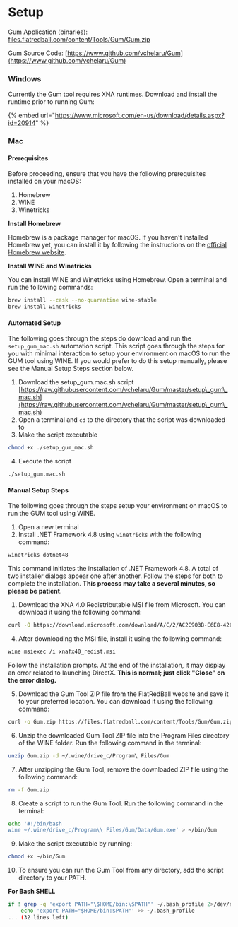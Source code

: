 # Setup

Gum Application (binaries): [files.flatredball.com/content/Tools/Gum/Gum.zip](https://files.flatredball.com/content/Tools/Gum/Gum.zip)

Gum Source Code: [https://www.github.com/vchelaru/Gum](https://www.github.com/vchelaru/Gum)

### Windows

Currently the Gum tool requires XNA runtimes. Download and install the runtime prior to running Gum:

{% embed url="https://www.microsoft.com/en-us/download/details.aspx?id=20914" %}

### Mac

#### Prerequisites

Before proceeding, ensure that you have the following prerequisites installed on your macOS:

1. Homebrew
2. WINE
3. Winetricks

**Install Homebrew**

Homebrew is a package manager for macOS. If you haven't installed Homebrew yet, you can install it by following the instructions on the [official Homebrew website](https://brew.sh/).

**Install WINE and Winetricks**

You can install WINE and Winetricks using Homebrew. Open a terminal and run the following commands:

```sh
brew install --cask --no-quarantine wine-stable
brew install winetricks
```

#### Automated Setup

The following goes through the steps do download and run the `setup_gum_mac.sh` automation script. This script goes through the steps for you with minimal interaction to setup your environment on macOS to run the GUM tool using WINE. If you would prefer to do this setup manually, please see the Manual Setup Steps section below.

1. Download the setup\_gum.mac.sh script\
   [https://raw.githubusercontent.com/vchelaru/Gum/master/setup\_gum\_mac.sh](https://raw.githubusercontent.com/vchelaru/Gum/master/setup\_gum\_mac.sh)
2. Open a terminal and `cd` to the directory that the script was downloaded to
3. Make the script executable

```sh
chmod +x ./setup_gum_mac.sh
```

4. Execute the script

```sh
./setup_gum.mac.sh
```

#### Manual Setup Steps

The following goes through the steps setup your environment on macOS to run the GUM tool using WINE.

1. Open a new terminal
2. Install .NET Framework 4.8 using `winetricks` with the following command:

```sh
winetricks dotnet48
```

This command initiates the installation of .NET Framework 4.8. A total of two installer dialogs appear one after another. Follow the steps for both to complete the installation. **This process may take a several minutes, so please be patient**.

1. Download the XNA 4.0 Redistributable MSI file from Microsoft. You can download it using the following command:

```sh
curl -O https://download.microsoft.com/download/A/C/2/AC2C903B-E6E8-42C2-9FD7-BEBAC362A930/xnafx40_redist.msi
```

4. After downloading the MSI file, install it using the following command:

```sh
wine msiexec /i xnafx40_redist.msi
```

Follow the installation prompts. At the end of the installation, it may display an error related to launching DirectX. **This is normal; just click "Close" on the error dialog.**

5. Download the Gum Tool ZIP file from the FlatRedBall website and save it to your preferred location. You can download it using the following command:

```sh
curl -o Gum.zip https://files.flatredball.com/content/Tools/Gum/Gum.zip
```

6. Unzip the downloaded Gum Tool ZIP file into the Program Files directory of the WINE folder. Run the following command in the terminal:

```sh
unzip Gum.zip -d ~/.wine/drive_c/Program\ Files/Gum
```

7. After unzipping the Gum Tool, remove the downloaded ZIP file using the following command:

```sh
rm -f Gum.zip
```

8. Create a script to run the Gum Tool. Run the following command in the terminal:

```sh
echo '#!/bin/bash
wine ~/.wine/drive_c/Program\\ Files/Gum/Data/Gum.exe' > ~/bin/Gum
```

9. Make the script executable by running:

```sh
chmod +x ~/bin/Gum
```

10. To ensure you can run the Gum Tool from any directory, add the script directory to your PATH.

**For Bash SHELL**

```sh
if ! grep -q 'export PATH="\$HOME/bin:\$PATH"' ~/.bash_profile 2>/dev/null; then
    echo 'export PATH="$HOME/bin:$PATH"' >> ~/.bash_profile
... (32 lines left)
```
